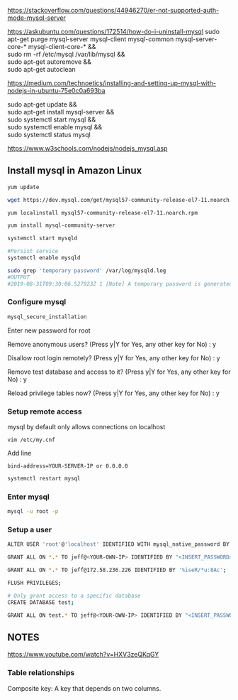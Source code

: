 https://stackoverflow.com/questions/44946270/er-not-supported-auth-mode-mysql-server

https://askubuntu.com/questions/172514/how-do-i-uninstall-mysql
sudo apt-get purge mysql-server mysql-client mysql-common mysql-server-core-* mysql-client-core-* && \
sudo rm -rf /etc/mysql /var/lib/mysql && \
sudo apt-get autoremove && \
sudo apt-get autoclean


https://medium.com/technoetics/installing-and-setting-up-mysql-with-nodejs-in-ubuntu-75e0c0a693ba

sudo apt-get update && \
sudo apt-get install mysql-server && \
sudo systemctl start mysql && \
sudo systemctl enable mysql && \
sudo systemctl status mysql



https://www.w3schools.com/nodejs/nodejs_mysql.asp

## Install mysql in Amazon Linux

```sh
yum update

wget https://dev.mysql.com/get/mysql57-community-release-el7-11.noarch.rpm

yum localinstall mysql57-community-release-el7-11.noarch.rpm 

yum install mysql-community-server

systemctl start mysqld

#Persist service
systemctl enable mysqld

sudo grep 'temporary password' /var/log/mysqld.log
#OUTPUT
#2019-08-31T09:30:06.527923Z 1 [Note] A temporary password is generated for root@localhost: 0+,orlwf3ra

```

### Configure mysql

```sh
mysql_secure_installation
```

Enter new password for root

Remove anonymous users? (Press y|Y for Yes, any other key for No) : y

Disallow root login remotely? (Press y|Y for Yes, any other key for No) : y

Remove test database and access to it? (Press y|Y for Yes, any other key for No) : y

Reload privilege tables now? (Press y|Y for Yes, any other key for No) : y

### Setup remote access

mysql by default only allows connections on localhost

```
vim /etc/my.cnf
```

Add line

`bind-address=YOUR-SERVER-IP or 0.0.0.0`

```sh
systemctl restart mysql
```

### Enter mysql

```bash
mysql -u root -p
```

### Setup a user

```bash
ALTER USER 'root'@'localhost' IDENTIFIED WITH mysql_native_password BY 'password';

GRANT ALL ON *.* TO jeff@<YOUR-OWN-IP> IDENTIFIED BY "<INSERT_PASSWORD>";

GRANT ALL ON *.* TO jeff@172.58.236.226 IDENTIFIED BY '%iseR/*u:8Ac';

FLUSH PRIVILEGES;

# Only grant access to a specific database
CREATE DATABASE test;

GRANT ALL ON test.* TO jeff@<YOUR-OWN-IP> IDENTIFIED BY "<INSERT_PASSWORD>"
```

## NOTES

https://www.youtube.com/watch?v=HXV3zeQKqGY

### Table relationships
Composite key: A key that depends on two columns.